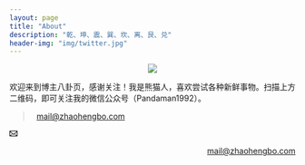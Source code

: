 ```yaml
---
layout: page
title: "About"
description: "乾、坤、震、巽、坎、离、艮、兑"
header-img: "img/twitter.jpg"
---
```


<center>
    <p><img src="http://7xrrbc.com1.z0.glb.clouddn.com/wechat2code.jpg" align="center"></p>
</center>

欢迎来到博主八卦页，感谢关注！我是熊猫人，喜欢尝试各种新鲜事物。扫描上方二维码，即可关注我的微信公众号（Pandaman1992）。

> <i class="fa fa-envelope">&nbsp;&nbsp;</i><mail@zhaohengbo.com>

<svg xmlns="http://www.w3.org/2000/svg" class="octicon octicon-mail" aria-hidden="true" viewBox="0 0 14 16" width="14" height="16" version="1.1"><path d="M 0 4 v 8 c 0 0.55 0.45 1 1 1 h 12 c 0.55 0 1 -0.45 1 -1 V 4 c 0 -0.55 -0.45 -1 -1 -1 H 1 c -0.55 0 -1 0.45 -1 1 Z m 13 0 L 7 9 L 1 4 h 12 Z M 1 5.5 l 4 3 L 1 11.5 V 5.5 Z m 1 6.5 l 3.5 -3 l 1.5 1.5 l 1.5 -1.5 l 3.5 3 H 2 Z m 11 -0.5 L 9 8.5 l 4 -3 v 6 Z" /></svg>

<div style="text-align:right"><i class="fa fa-envelope">&nbsp;&nbsp;</i><a href="mailto:mail@zhaohengbo.com">mail@zhaohengbo.com</a></div>
